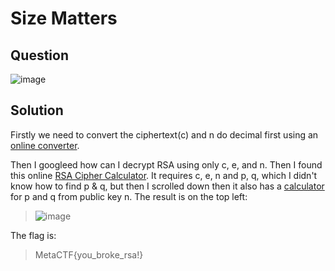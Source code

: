 # Size Matters

## Question
![image](https://user-images.githubusercontent.com/65474495/146673087-d575c2b2-d3a2-40ac-87fa-72c670bb09d9.png)

## Solution
Firstly we need to convert the ciphertext(c) and n do decimal first using an [online converter](https://www.rapidtables.com/convert/number/hex-dec-bin-converter.html).

Then I googleed how can I decrypt RSA using only c, e, and n. Then I found this online [RSA Cipher Calculator](https://www.dcode.fr/rsa-cipher).
It requires c, e, n and p, q, which I didn't know how to find p & q, but then I scrolled down then it also has a [calculator](https://www.dcode.fr/prime-factors-decomposition) for p and q from public key n.
The result is on the top left:
>![image](https://user-images.githubusercontent.com/65474495/146673635-89b7cb6f-bf2d-43eb-85c5-9534df90c985.png)

The flag is:
> MetaCTF{you_broke_rsa!}
